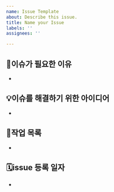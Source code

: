 ```yaml
---
name: Issue Template
about: Describe this issue.
title: Name your Issue
labels: ''
assignees: ''

---
```


## 🤔이슈가 필요한 이유
-

## 💡이슈를 해결하기 위한 아이디어
-

## 📒작업 목록
- 

## 🗓issue 등록 일자
-
